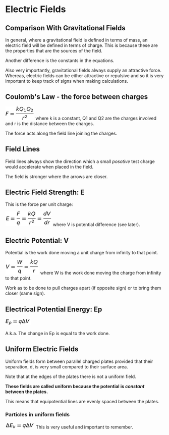 # Electric Fields
## Comparison With Gravitational Fields
In general, where a gravitational field is defined in terms of mass, an electric field will be defined in terms of charge. This is because these are the properties that are the sources of the field.

Another difference is the constants in the equations.

Also very importantly, gravitational fields always supply an attractive force. Whereas, electric fields can be either attractive or repulsive and so it is very important to keep track of signs when making calculations.

## Coulomb's Law - the force between charges
![](Equations/ElectricFields/F.png) where k is a constant, Q1 and Q2 are the charges involved and r is the distance between the charges.

The force acts along the field line joining the charges.

## Field Lines
Field lines always show the direction which a small *posotive* test charge would accelerate when placed in the field.

The field is stronger where the arrows are closer.

## Electric Field Strength: E
This is the force per unit charge:

![](Equations/ElectricFields/E.png) where V is potential difference (see later).

## Electric Potential: V
Potential is the work done moving a unit charge from infinity to that point.

![](Equations/ElectricFields/V.png)   where W is the work done moving the charge from infinity to that point.

Work as to be done to pull charges apart (if opposite sign) or to bring them closer (same sign).

## Electrical Potential Energy: Ep
![](Equations/ElectricFields/Ep.png)

A.k.a. The change in Ep is equal to the work done.

## Uniform Electric Fields
Uniform fields form between parallel charged plates provided that their separation, d, is very small compared to their surface area.

Note that at the edges of the plates there is not a uniform field.

**These fields are called uniform because the potential is *constant* between the plates.**

This means that equipotential lines are evenly spaced between the plates.

### Particles in uniform fields
![](Equations/ElectricFields/Ek.png)  This is very useful and important to remember.
